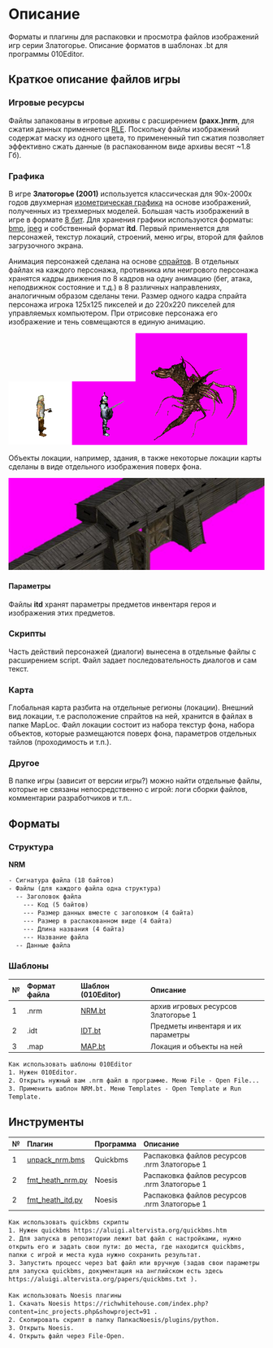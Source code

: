 # Описание

Форматы и плагины для распаковки и просмотра файлов изображений игр серии Златогорье. Описание форматов в шаблонах .bt для программы 010Editor.

## Краткое описание файлов игры

### Игровые ресурсы

Файлы запакованы в игровые архивы с расширением **(paxx.)nrm**, для сжатия данных применяется [RLE](https://ru.wikipedia.org/wiki/%D0%9A%D0%BE%D0%B4%D0%B8%D1%80%D0%BE%D0%B2%D0%B0%D0%BD%D0%B8%D0%B5_%D0%B4%D0%BB%D0%B8%D0%BD_%D1%81%D0%B5%D1%80%D0%B8%D0%B9). Поскольку файлы изображений содержат маску из одного цвета, то примененный тип сжатия позволяет эффективно сжать данные (в распакованном виде архивы весят ~1.8 Гб). 
   
### Графика

В игре **Златогорье (2001)** используется классическая для 90х-2000х годов двухмерная [изометрическая графика](https://ru.wikipedia.org/wiki/%D0%98%D0%B7%D0%BE%D0%BC%D0%B5%D1%82%D1%80%D0%B8%D1%87%D0%B5%D1%81%D0%BA%D0%B0%D1%8F_%D0%B3%D1%80%D0%B0%D1%84%D0%B8%D0%BA%D0%B0_%D0%B2_%D0%BA%D0%BE%D0%BC%D0%BF%D1%8C%D1%8E%D1%82%D0%B5%D1%80%D0%BD%D1%8B%D1%85_%D0%B8%D0%B3%D1%80%D0%B0%D1%85) на основе изображений, полученных из трехмерных моделей. Большая часть изображений в игре в формате [8 бит](https://ru.wikipedia.org/wiki/8_%D0%B1%D0%B8%D1%82_(%D0%BA%D0%BE%D0%BC%D0%BF%D1%8C%D1%8E%D1%82%D0%B5%D1%80%D0%BD%D0%B0%D1%8F_%D0%B0%D1%80%D1%85%D0%B8%D1%82%D0%B5%D0%BA%D1%82%D1%83%D1%80%D0%B0)). Для хранения графики используются форматы: [bmp](https://ru.wikipedia.org/wiki/BMP), [jpeg](https://ru.wikipedia.org/wiki/JPEG) и собственный формат **itd**. Первый применяется для персонажей, текстур локаций, строений, меню игры, второй для файлов загрузочного экрана. 

Анимация персонажей сделана на основе [спрайтов](https://ru.wikipedia.org/wiki/%D0%A1%D0%BF%D1%80%D0%B0%D0%B9%D1%82_(%D0%BA%D0%BE%D0%BC%D0%BF%D1%8C%D1%8E%D1%82%D0%B5%D1%80%D0%BD%D0%B0%D1%8F_%D0%B3%D1%80%D0%B0%D1%84%D0%B8%D0%BA%D0%B0)). В отдельных файлах на каждого персонажа, противника или неигрового персонажа хранятся кадры движения по 8 кадров на одну анимацию (бег, атака, неподвижнок состояние и т.д.) в 8 различных направлениях, аналогичным образом сделаны тени. Размер одного кадра спрайта персонажа игрока 125x125 пикселей и до 220x220 пикселей для управляемых компьютером. При отрисовке персонажа его изображение и тень совмещаются в единую анимацию.

![Attack!](attack1.gif)![Attack2!](attack2.gif)![move1!](move1.gif)

Объекты локации, например, здания, в также некоторые локации карты сделаны в виде отдельного изображения поверх фона. 

![Gates](gates.jpg)

#### Параметры

Файлы **itd** хранят параметры предметов инвентаря героя и изображения этих предметов.

### Скрипты

Часть действий персонажей (диалоги) вынесена в отдельные файлы с расширением script. Файл задает последовательность диалогов и сам текст.

### Карта

Глобальная карта разбита на отдельные регионы (локации). Внешний вид локации, т.е расположение спрайтов на ней, хранится в файлах в папке MapLoc. Файл локации состоит из набора текстур фона, набора объектов, которые размещаются поверх фона, параметров отдельных тайлов (проходимость и т.п.).

### Другое

В папке игры (зависит от версии игры?) можно найти отдельные файлы, которые не связаны непосредственно с игрой: логи сборки файлов, комментарии разработчиков и т.п..

## Форматы

### Структура

**NRM**

    - Сигнатура файла (18 байтов)
    - Файлы (для каждого файла одна структура)
      -- Заголовок файла
        --- Код (5 байтов)
        --- Размер данных вместе с заголовком (4 байта)
        --- Размер в распакованном виде (4 байта)
        --- Длина названия (4 байта)
        --- Название файла
      -- Данные файла

### Шаблоны

 № | Формат файла       | Шаблон (010Editor)     |    Описание |
| :--- | :--------- | :----------- | :---------- |
| 1 | .nrm        | [NRM.bt](https://github.com/AlexKimov/goldenland-file-formats/blob/master/formats/010editor/NRM.bt)  |   архив игровых ресурсов Златогорье 1 |
| 2 | .idt        | [IDT.bt](https://github.com/AlexKimov/goldenland-file-formats/blob/master/formats/010editor/IDT.bt)  |  Предметы инвентаря и их параметры |
| 3 | .map       | [MAP.bt](https://github.com/AlexKimov/goldenland-file-formats/blob/master/formats/010editor/MAP.bt)  | Локация и объекты на ней |

    Как использовать шаблоны 010Editor
    1. Нужен 010Editor.
    2. Открыть нужный вам .nrm файл в программе. Меню File - Open File...
    3. Применить шаблон NRM.bt. Меню Templates - Open Template и Run Template.

## Инструменты

| № | Плагин       | Программа | Описание |  
| :--- | :--------- | :----------- | :---- | 
| 1 | [unpack_nrm.bms](https://github.com/AlexKimov/goldenland-file-formats/blob/master/sripts/quickbms/unpack_nrm.bms) | Quickbms | Распаковка файлов ресурсов .nrm  Златогорье 1 | 
| 2 | [fmt_heath_nrm.py](https://github.com/AlexKimov/goldenland-file-formats/blob/main/plugins/noesis/fmt_heath_nrm.py) | Noesis | Распаковка файлов ресурсов .nrm  Златогорье 1 |
| 2 | [fmt_heath_itd.py](https://github.com/AlexKimov/goldenland-file-formats/blob/main/plugins/noesis/fmt_heath_itd.py) | Noesis | Распаковка файлов ресурсов .nrm  Златогорье 1 |

    Как использовать quickbms скрипты
    1. Нужен quickbms https://aluigi.altervista.org/quickbms.htm
    2. Для запуска в репозитории лежит bat файл с настройками, нужно открыть его и задать свои пути: до места, где находится quickbms, папки с игрой и места куда нужно сохранить результат.
    3. Запустить процесс через bat файл или вручную (задав свои параметры для запуска quickbms, документация на английском есть здесь https://aluigi.altervista.org/papers/quickbms.txt ). 
    
    Как использовать Noesis плагины
    1. Скачать Noesis https://richwhitehouse.com/index.php?content=inc_projects.php&showproject=91 .
    2. Скопировать скрипт в папку ПапкасNoesis/plugins/python.
    3. Открыть Noesis.
    4. Открыть файл через File-Open. 
